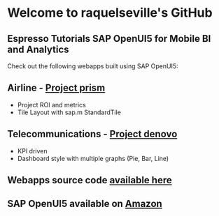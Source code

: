 # Welcome to raquelseville's GitHub

## Espresso Tutorials SAP OpenUI5 for Mobile BI and Analytics 
Check out the following webapps built using SAP OpenUI5:

## Airline - [Project prism](https://raquelseville.github.io/openui5espresso/prism/index.html)
- Project ROI and metrics
- Tile Layout with sap.m StandardTile

## Telecommunications - [Project denovo](https://raquelseville.github.io/openui5espresso/denovo/index.html)
- KPI driven
- Dashboard style with multiple graphs (Pie, Bar, Line)

## Webapps source code [available here](https://github.com/raquelseville/openui5espresso)

## SAP OpenUI5 available on [Amazon](https://goo.gl/QkRh8k)
